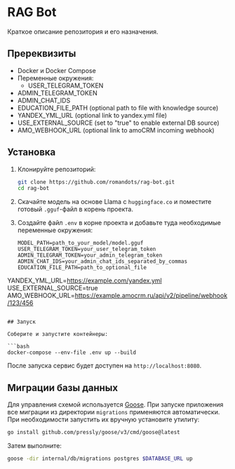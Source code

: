 # RAG Bot

Краткое описание репозитория и его назначения.

## Пререквизиты

- Docker и Docker Compose
- Переменные окружения:
  - USER_TELEGRAM_TOKEN
- ADMIN_TELEGRAM_TOKEN
- ADMIN_CHAT_IDS
- EDUCATION_FILE_PATH (optional path to file with knowledge source)
- YANDEX_YML_URL (optional link to yandex.yml file)
- USE_EXTERNAL_SOURCE (set to "true" to enable external DB source)
- AMO_WEBHOOK_URL (optional link to amoCRM incoming webhook)

## Установка

1. Клонируйте репозиторий:

   ```bash
   git clone https://github.com/romandots/rag-bot.git
   cd rag-bot
   ```

2. Скачайте модель на основе Llama c `huggingface.co` и поместите готовый
`.gguf`-файл в корень проекта.

3. Создайте файл `.env` в корне проекта и добавьте туда необходимые
переменные окружения:

   ```env
   MODEL_PATH=path_to_your_model/model.gguf
   USER_TELEGRAM_TOKEN=your_user_telegram_token
   ADMIN_TELEGRAM_TOKEN=your_admin_telegram_token
   ADMIN_CHAT_IDS=your_admin_chat_ids_separated_by_commas
   EDUCATION_FILE_PATH=path_to_optional_file
  YANDEX_YML_URL=https://example.com/yandex.yml
  USE_EXTERNAL_SOURCE=true
  AMO_WEBHOOK_URL=https://example.amocrm.ru/api/v2/pipeline/webhook/123/456
  ```

## Запуск

Соберите и запустите контейнеры:

```bash
docker-compose --env-file .env up --build
```

После запуска сервис будет доступен на `http://localhost:8080`.

## Миграции базы данных

Для управления схемой используется [Goose](https://github.com/pressly/goose).
При запуске приложения все миграции из директории `migrations`
применяются автоматически.
При необходимости запустить их вручную установите утилиту:

```bash
go install github.com/pressly/goose/v3/cmd/goose@latest
```

Затем выполните:

```bash
goose -dir internal/db/migrations postgres $DATABASE_URL up
```
